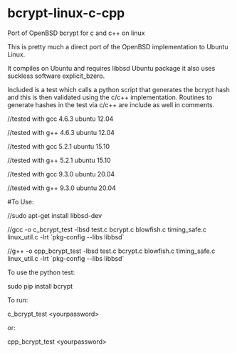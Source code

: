 # bcrypt-linux-c-cpp
Port of OpenBSD bcrypt for c and c++ on linux

This is pretty much a direct port of the OpenBSD implementation to Ubuntu Linux.

It compiles on Ubuntu and requires libbsd Ubuntu package it also uses
suckless software explicit_bzero.

Included is a test which calls a python script that generates
the bcrypt hash and this is then validated using the c/c++
implementation. Routines to generate hashes in the test via
c/c++ are include as well in comments.

//tested with gcc 4.6.3 ubuntu 12.04

//tested with g++ 4.6.3 ubuntu 12.04

//tested with gcc 5.2.1 ubuntu 15.10

//tested with g++ 5.2.1 ubuntu 15.10

//tested with gcc 9.3.0 ubuntu 20.04

//tested with g++ 9.3.0 ubuntu 20.04

#To Use:

//sudo apt-get install libbsd-dev

//gcc -o c_bcrypt_test -lbsd test.c bcrypt.c blowfish.c timing_safe.c linux_util.c -lrt \`pkg-config --libs libbsd\`

//g++ -o cpp_bcrypt_test -lbsd test.c bcrypt.c blowfish.c timing_safe.c linux_util.c -lrt \`pkg-config --libs libbsd\`

To use the python test:

sudo pip install bcrypt

To run:

c_bcrypt_test \<yourpassword\>

or:

cpp_bcrypt_test  \<yourpassword\>
